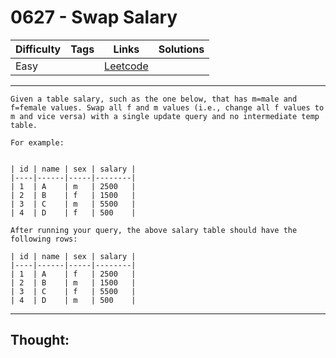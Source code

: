 # 0627 - Swap Salary

Difficulty  | Tags | Links | Solutions
----------- | ---- | ----- | -----
Easy |  | [Leetcode](https://leetcode.com/problems/swap-salary/description/) |


-----------

```
Given a table salary, such as the one below, that has m=male and  f=female values. Swap all f and m values (i.e., change all f values to m and vice versa) with a single update query and no intermediate temp table.
 
For example:
 

| id | name | sex | salary |
|----|------|-----|--------|
| 1  | A    | m   | 2500   |
| 2  | B    | f   | 1500   |
| 3  | C    | m   | 5500   |
| 4  | D    | f   | 500    |

After running your query, the above salary table should have the following rows:

| id | name | sex | salary |
|----|------|-----|--------|
| 1  | A    | f   | 2500   |
| 2  | B    | m   | 1500   |
| 3  | C    | f   | 5500   |
| 4  | D    | m   | 500    |
```

-----------

## Thought:
